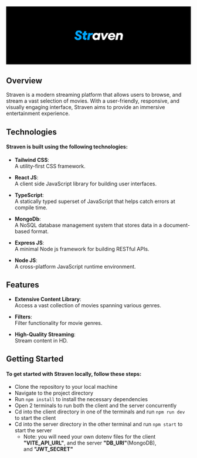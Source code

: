 ![Straven Logo](./logo_readme.png)

## Overview
Straven is a modern streaming platform that allows users to browse, and stream a vast selection of movies. With a user-friendly, responsive, and visually engaging interface, Straven aims to provide an immersive entertainment experience.

## Technologies
#### Straven is built using the following technologies:

* **Tailwind CSS**:  
A utility-first CSS framework.

* **React JS**:  
A client side JavaScript library for building user interfaces.

* **TypeScript**:  
A statically typed superset of JavaScript that helps catch errors at compile time.

* **MongoDb**:  
A NoSQL database management system that stores data in a document-based format.

* **Express JS**:  
A minimal Node js framework for building RESTful APIs.

* **Node JS**:  
A cross-platform JavaScript runtime environment.

## Features
* **Extensive Content Library**:  
Access a vast collection of movies spanning various genres.

* **Filters**:  
Filter functionality for movie genres.

* **High-Quality Streaming**:  
Stream content in HD.

## Getting Started
#### To get started with Straven locally, follow these steps:

* Clone the repository to your local machine
* Navigate to the project directory
* Run `npm install` to install the necessary dependencies
* Open 2 terminals to run both the client and the server concurrently
* Cd into the client directory in one of the terminals and run `npm run dev` to start the client
* Cd into the server directory in the other terminal and run `npm start` to start the server
  * Note: you will need your own dotenv files for the client **"VITE_API_URL"**, and the server **"DB_URI"**(MongoDB), \
    and **"JWT_SECRET"**
